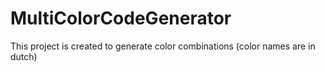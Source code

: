 # MultiColorCodeGenerator
 This project is created to generate color combinations (color names are in dutch)
